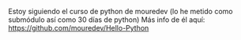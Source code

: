 Estoy siguiendo el curso de python de mouredev (lo he metido como submódulo así como 30 días de python)
Más info de él aquí: https://github.com/mouredev/Hello-Python